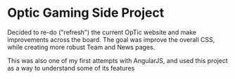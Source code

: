 <h1> Optic Gaming Side Project </h1>

<p>Decided to re-do ("refresh") the current OpTic website and make improvements across the board. The goal was improve the overall CSS, while creating more robust Team and News pages. </p>
<p>This was also one of my first attempts with AngularJS, and used this project as a way to understand some of its features</p>
